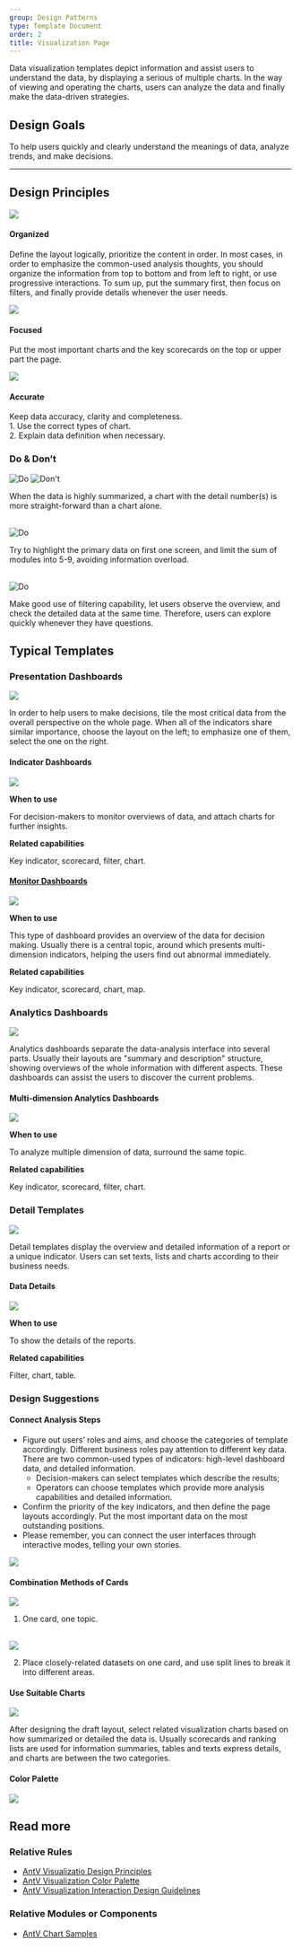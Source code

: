 ```yaml
---
group: Design Patterns
type: Template Document
order: 2
title: Visualization Page
---
```


Data visualization templates depict information and assist users to understand the data, by displaying a serious of multiple charts. In the way of viewing and operating the charts, users can analyze the data and finally make the data-driven strategies.

## Design Goals

To help users quickly and clearly understand the meanings of data, analyze trends, and make decisions.

---

## Design Principles

<div class="design-inline-cards">
  <div>
    <img src="https://gw.alipayobjects.com/mdn/rms_08e378/afts/img/A*v6FAS7wJ4TUAAAAAAAAAAABkARQnAQ" />
    <div>
      <h4>Organized</h4>
      <p>Define the layout logically, prioritize the content in order. In most cases, in order to emphasize the common-used analysis thoughts, you should organize the information from top to bottom and from left to right, or use progressive interactions. To sum up, put the summary first, then focus on filters, and finally provide details whenever the user needs.</p>
    </div>
  </div>
  <div>
    <img src="https://gw.alipayobjects.com/mdn/rms_08e378/afts/img/A*P1YtSIk6Xq0AAAAAAAAAAABkARQnAQ" />
    <div>
      <h4>Focused</h4>
      <p>Put the most important charts and the key scorecards on the top or upper part the page.</p>
    </div>
  </div>
  <div>
    <img src="https://gw.alipayobjects.com/mdn/rms_08e378/afts/img/A*MBJwRr8vL3oAAAAAAAAAAABkARQnAQ" />
    <div>
      <h4>Accurate</h4>
      <p>Keep data accuracy, clarity and completeness.<br />1. Use the correct types of chart.<br />2. Explain data definition when necessary.</p>
    </div>
  </div>
</div>

### Do & Don’t

<ImagePreview>
<img class="preview-img no-padding good" src="https://gw.alipayobjects.com/mdn/rms_08e378/afts/img/A*D4AHQ434LjgAAAAAAAAAAABkARQnAQ" alt="Do">
<img class="preview-img no-padding bad" src="https://gw.alipayobjects.com/mdn/rms_08e378/afts/img/A*qUCwTKf_bV8AAAAAAAAAAABkARQnAQ" alt="Don't">
</ImagePreview>

When the data is highly summarized, a chart with the detail number(s) is more straight-forward than a chart alone.

<br />

<ImagePreview>
<img class="preview-img no-padding good" src="https://gw.alipayobjects.com/mdn/rms_08e378/afts/img/A*YhWnS73vVvIAAAAAAAAAAABkARQnAQ" alt="Do">
</ImagePreview>

Try to highlight the primary data on first one screen, and limit the sum of modules into 5-9, avoiding information overload.

<br />

<ImagePreview>
<img class="preview-img no-padding good" src="https://gw.alipayobjects.com/mdn/rms_08e378/afts/img/A*Ym8CSoOMN1EAAAAAAAAAAABkARQnAQ" alt="Do">
</ImagePreview>

Make good use of filtering capability, let users observe the overview, and check the detailed data at the same time. Therefore, users can explore quickly whenever they have questions.

## Typical Templates

### Presentation Dashboards

<ImagePreview>
<img class="preview-img no-padding" src="https://gw.alipayobjects.com/zos/antfincdn/dOPuiUwtR8/3ef4fa56-0272-4663-8353-e72055a404cc.png">
</ImagePreview>

In order to help users to make decisions, tile the most critical data from the overall perspective on the whole page. When all of the indicators share similar importance, choose the layout on the left; to emphasize one of them, select the one on the right.

#### Indicator Dashboards

<ImagePreview>
<img class="preview-img no-padding" src="https://gw.alipayobjects.com/zos/antfincdn/JyiQirylIm/72eccc07-a5c9-47d2-8d17-a32c46507eb4.png">
</ImagePreview>

**When to use**

For decision-makers to monitor overviews of data, and attach charts for further insights.

**Related capabilities**

Key indicator, scorecard, filter, chart.

#### [Monitor Dashboards](https://preview.pro.ant.design/dashboard/monitor)

<ImagePreview>
<img class="preview-img no-padding" src="https://gw.alipayobjects.com/zos/antfincdn/Ls0j%26N%24i4A/4fcb4e43-5b33-4f3e-83ee-07b308c192ff.png">
</ImagePreview>

**When to use**

This type of dashboard provides an overview of the data for decision making. Usually there is a central topic, around which presents multi-dimension indicators, helping the users find out abnormal immediately.

**Related capabilities**

Key indicator, scorecard, chart, map.

### Analytics Dashboards

<ImagePreview>
<img class="preview-img no-padding" src="https://gw.alipayobjects.com/zos/antfincdn/HDGn37TfSL/0833d3e1-8126-4f89-a388-47a7f7c75cfe.png">
</ImagePreview>

Analytics dashboards separate the data-analysis interface into several parts. Usually their layouts are "summary and description" structure, showing overviews of the whole information with different aspects. These dashboards can assist the users to discover the current problems.

#### Multi-dimension Analytics Dashboards

<ImagePreview>
<img class="preview-img no-padding" src="https://gw.alipayobjects.com/zos/antfincdn/crg34dVGk%26/fc54e283-8748-45a0-b65f-e41336fdbd0d.png">
</ImagePreview>

**When to use**

To analyze multiple dimension of data, surround the same topic.

**Related capabilities**

Key indicator, scorecard, filter, chart.

### Detail Templates

<ImagePreview>
<img class="preview-img no-padding" src="https://gw.alipayobjects.com/zos/antfincdn/cwc7oz1J2J/5f5f9885-b7f1-4183-b696-f666c939175a.png">
</ImagePreview>

Detail templates display the overview and detailed information of a report or a unique indicator. Users can set texts, lists and charts according to their business needs.

#### Data Details

<ImagePreview>
<img class="preview-img no-padding" src="https://gw.alipayobjects.com/zos/antfincdn/kQnhbqQWPE/a3abf5e3-beeb-4b60-a51f-13effcc239e8.png">
</ImagePreview>

**When to use**

To show the details of the reports.

**Related capabilities**

Filter, chart, table.

### Design Suggestions

#### Connect Analysis Steps

- Figure out users’ roles and aims, and choose the categories of template accordingly. Different business roles pay attention to different key data. There are two common-used types of indicators: high-level dashboard data, and detailed information.
  - Decision-makers can select templates which describe the results;
  - Operators can choose templates which provide more analysis capabilities and detailed information.
- Confirm the priority of the key indicators, and then define the page layouts accordingly. Put the most important data on the most outstanding positions.
- Please remember, you can connect the user interfaces through interactive modes, telling your own stories.

<div>
  <img src="https://gw.alipayobjects.com/zos/antfincdn/ZTGN3NUScF/50aee324-e334-480e-88c4-07e80d264ec2.png">
</div>

#### Combination Methods of Cards

<ImagePreview>
<img class="preview-img no-padding" src="https://gw.alipayobjects.com/zos/antfincdn/tul9MHfx6P/84e01ba5-c57e-49cd-805a-ae83f8ef49e2.png">
</ImagePreview>

1. One card, one topic.

<br />

<ImagePreview>
<img class="preview-img no-padding" src="https://gw.alipayobjects.com/mdn/rms_08e378/afts/img/A*k-omRZK0t4IAAAAAAAAAAABkARQnAQ">
</ImagePreview>

2. Place closely-related datasets on one card, and use split lines to break it into different areas.

#### Use Suitable Charts

<ImagePreview>
<img class="preview-img no-padding" src="https://gw.alipayobjects.com/zos/antfincdn/L9YbwdqTcq/d4879a5e-c4bb-480a-8817-9058e89b8042.png">
</ImagePreview>

After designing the draft layout, select related visualization charts based on how summarized or detailed the data is. Usually scorecards and ranking lists are used for information summaries, tables and texts express details, and charts are between the two categories.

#### Color Palette

<ImagePreview>
<img class="preview-img no-padding" src="https://gw.alipayobjects.com/zos/antfincdn/8YsRuMRbel/446a7023-f13d-4754-8fea-6dd14343f335.png">
</ImagePreview>

## Read more

### Relative Rules

- [AntV Visualizatio Design Principles](https://www.yuque.com/mo-college/vis-design/pwh679)
- [AntV Visualization Color Palette](https://www.yuque.com/mo-college/vis-design/ugbofr)
- [AntV Visualization Interaction Design Guidelines](https://www.yuque.com/mo-college/vis-design/yygtlg)

### Relative Modules or Components

- [AntV Chart Samples](https://g2plot.antv.vision/en/examples/gallery)
